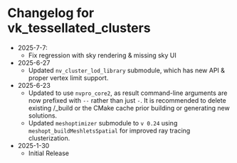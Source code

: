 # Changelog for vk_tessellated_clusters
* 2025-7-7:
  * Fix regression with sky rendering & missing sky UI
* 2025-6-27
  * Updated `nv_cluster_lod_library` submodule, which has new API & proper vertex limit support.
* 2025-6-23
  * Updated to use `nvpro_core2`, as result command-line arguments are now prefixed with `--` rather than just `-`. It is recommended to delete existing /_build or the CMake cache prior building or generating new solutions.
  * Updated `meshoptimizer` submodule to `v 0.24` using `meshopt_buildMeshletsSpatial` for improved ray tracing clusterization.
* 2025-1-30
  * Initial Release